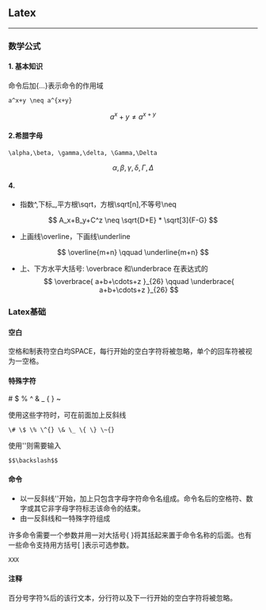 ## Latex

---

### 数学公式

#### 1. 基本知识

命令后加{...}表示命令的作用域
```
a^x+y \neq a^{x+y}
```

$$
a^x+y \neq a^{x+y}
$$


#### 2.希腊字母


```
\alpha,\beta, \gamma,\delta, \Gamma,\Delta
```
$$
 \alpha,\beta, \gamma,\delta, \Gamma,\Delta
$$

#### 4.
- 指数^,下标_,平方根\sqrt，方根\sqrt[n],不等号\neq

$$
A_x+B_y+C^z \neq \sqrt{D+E} * \sqrt[3]{F-G}
$$

- 上画线\overline，下画线\underline


$$
\overline{m+n} \qquad \underline{m+n}
$$

- 上、下方水平大括号: \overbrace 和\underbrace 在表达式的
$$
\overbrace{ a+b+\cdots+z }_{26} \qquad \underbrace{ a+b+\cdots+z }_{26} 
$$

### Latex基础

#### 空白

空格和制表符空白均SPACE，每行开始的空白字符将被忽略，单个的回车符被视为一空格。

#### 特殊字符

\# $ % ^ & \_ { } ~

使用这些字符时，可在前面加上反斜线

```
\# \$ \% \^{} \& \_ \{ \} \~{}
```

使用'\'则需要输入

```
$$\backslash$$
```

#### 命令

* 以一反斜线'\'开始，加上只包含字母字符命令名组成。命令名后的空格符、数字或其它非字母字符标志该命令的结束。
* 由一反斜线和一特殊字符组成 

许多命令需要一个参数并用一对大括号{ }将其括起来置于命令名称的后面。也有一些命令支持用方括号\[ \]表示可选参数。

```cpp
XXX
```

#### 注释

百分号字符%后的该行文本，分行符以及下一行开始的空白字符将被忽略。

